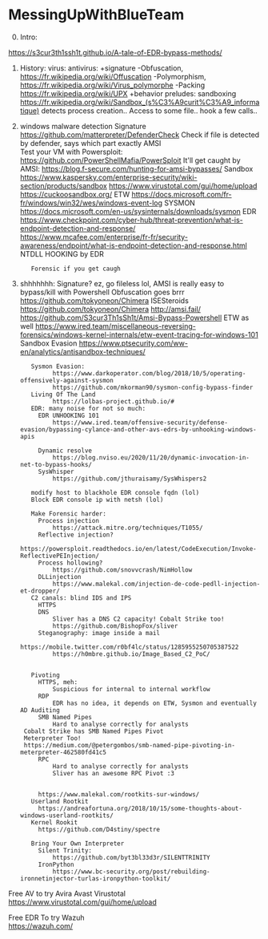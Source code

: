# MessingUpWithBlueTeam
0. Intro:

https://s3cur3th1ssh1t.github.io/A-tale-of-EDR-bypass-methods/

1. History:
	virus:
	antivirus:
	+signature
		-Obfuscation, 
		 https://fr.wikipedia.org/wiki/Offuscation
		-Polymorphism,	
		 https://fr.wikipedia.org/wiki/Virus_polymorphe
		-Packing
	    	 https://fr.wikipedia.org/wiki/UPX
	+behavior
	preludes: 
		  sandboxing
		  https://fr.wikipedia.org/wiki/Sandbox_(s%C3%A9curit%C3%A9_informatique)
		  detects process creation..
		  Access to some file..
		  hook a few calls..

2. windows malware detection
		  Signature
			https://github.com/matterpreter/DefenderCheck
			Check if file is detected by defender, says which part exactly
		  AMSI  
			Test your VM with Powersploit:
			https://github.com/PowerShellMafia/PowerSploit
			It'll get caught by AMSI:
			https://blog.f-secure.com/hunting-for-amsi-bypasses/
		  Sandbox
			https://www.kaspersky.com/enterprise-security/wiki-section/products/sandbox
		  	https://www.virustotal.com/gui/home/upload
			https://cuckoosandbox.org/
		  ETW
			https://docs.microsoft.com/fr-fr/windows/win32/wes/windows-event-log
		  SYSMON
			https://docs.microsoft.com/en-us/sysinternals/downloads/sysmon
		  EDR
			https://www.checkpoint.com/cyber-hub/threat-prevention/what-is-endpoint-detection-and-response/
			https://www.mcafee.com/enterprise/fr-fr/security-awareness/endpoint/what-is-endpoint-detection-and-response.html
		  NTDLL HOOKING by EDR
			
		  Forensic if you get caugh
		  
3. shhhhhhh:
		  Signature? ez, go fileless lol,
		  AMSI is really easy to bypass/kill with Powershell
				Obfuscation goes brrr
				https://github.com/tokyoneon/Chimera
				ISESteroids
				https://github.com/tokyoneon/Chimera
				http://amsi.fail/
				https://github.com/S3cur3Th1sSh1t/Amsi-Bypass-Powershell
		  ETW as well
				https://www.ired.team/miscellaneous-reversing-forensics/windows-kernel-internals/etw-event-tracing-for-windows-101
		  Sandbox Evasion
				https://www.ptsecurity.com/ww-en/analytics/antisandbox-techniques/

		  Sysmon Evasion:
				https://www.darkoperator.com/blog/2018/10/5/operating-offensively-against-sysmon
				https://github.com/mkorman90/sysmon-config-bypass-finder
		  Living Of The Land
				https://lolbas-project.github.io/#
		  EDR: many noise for not so much:
		  	EDR UNHOOKING 101
				https://www.ired.team/offensive-security/defense-evasion/bypassing-cylance-and-other-avs-edrs-by-unhooking-windows-apis
				
		  	Dynamic resolve
				https://blog.nviso.eu/2020/11/20/dynamic-invocation-in-net-to-bypass-hooks/
			SysWhisper
				https://github.com/jthuraisamy/SysWhispers2

		  modify host to blackhole EDR console fqdn (lol)
		  Block EDR console ip with netsh (lol)

		  Make Forensic harder:
		  	Process injection
				https://attack.mitre.org/techniques/T1055/
			Reflective injection?
				https://powersploit.readthedocs.io/en/latest/CodeExecution/Invoke-ReflectivePEInjection/
			Process hollowing?
				https://github.com/snovvcrash/NimHollow			
		  	DLLinjection
				https://www.malekal.com/injection-de-code-pedll-injection-et-dropper/
		  C2 canals: blind IDS and IPS
		  	HTTPS
			DNS
				Sliver has a DNS C2 capacity! Cobalt Strike too!
				https://github.com/BishopFox/sliver
			Steganography: image inside a mail
				https://mobile.twitter.com/r0bf4lc/status/1285955250705387522
				https://h0mbre.github.io/Image_Based_C2_PoC/
				
				
		  Pivoting
			HTTPS, meh:
				Suspicious for internal to internal workflow
			RDP
				EDR has no idea, it depends on ETW, Sysmon and eventually AD Auditing
			SMB Named Pipes
				Hard to analyse correctly for analysts
        Cobalt Strike has SMB Named Pipes Pivot
        Meterpreter Too!
        https://medium.com/@petergombos/smb-named-pipe-pivoting-in-meterpreter-462580fd41c5
			RPC
				Hard to analyse correctly for analysts
				Sliver has an awesome RPC Pivot :3


			https://www.malekal.com/rootkits-sur-windows/
		  Userland Rootkit
			https://andreafortuna.org/2018/10/15/some-thoughts-about-windows-userland-rootkits/
		  Kernel Rookit
			https://github.com/D4stiny/spectre
		  
		  Bring Your Own Interpreter
			Silent Trinity:
				https://github.com/byt3bl33d3r/SILENTTRINITY
			IronPython
				https://www.bc-security.org/post/rebuilding-ironnetinjector-turlas-ironpython-toolkit/
Free AV to try
	Avira
	Avast
	Virustotal
		https://www.virustotal.com/gui/home/upload
  
Free EDR To try
	Wazuh		      
		https://wazuh.com/		   

